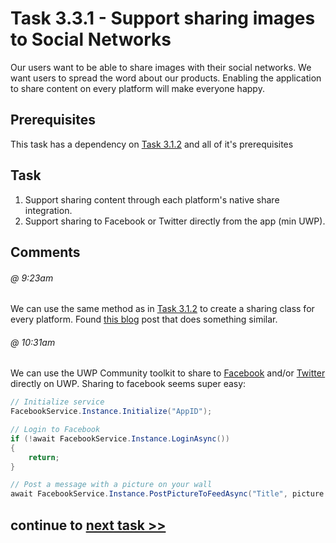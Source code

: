# Task 3.3.1 - Support sharing images to Social Networks

Our users want to be able to share images with their social networks. We want users to spread the word about our products. Enabling the application to share content on every platform will make everyone happy.

## Prerequisites

This task has a dependency on [Task 3.1.2](312_Camera.md) and all of it's prerequisites

## Task

1. Support sharing content through each platform's native share integration.
2. Support sharing to Facebook or Twitter directly from the app (min UWP).

## Comments

###### @ 9:23am
We can use the same method as in [Task 3.1.2](312_Camera.md) to create a sharing class for every platform. Found [this blog](https://xamarinhelp.com/share-dialog-xamarin-forms/) post that does something similar.

###### @ 10:31am
We can use the UWP Community toolkit to share to [Facebook](http://docs.uwpcommunitytoolkit.com/en/master/services/Facebook/) and/or [Twitter](http://docs.uwpcommunitytoolkit.com/en/master/services/Twitter/) directly on UWP. Sharing to facebook seems super easy:

```csharp
// Initialize service
FacebookService.Instance.Initialize("AppID");

// Login to Facebook
if (!await FacebookService.Instance.LoginAsync())
{
    return;
}

// Post a message with a picture on your wall
await FacebookService.Instance.PostPictureToFeedAsync("Title", picture.Name, stream);
```

## continue to [next task >> ](332_Rome.md)
